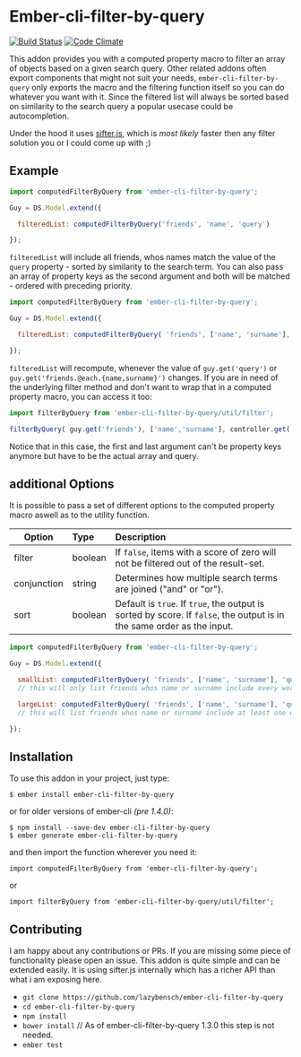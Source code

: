 # Ember-cli-filter-by-query
[![Build Status](https://travis-ci.org/lazybensch/ember-cli-filter-by-query.svg)](https://travis-ci.org/lazybensch/ember-cli-filter-by-query) [![Code Climate](https://codeclimate.com/github/lazybensch/ember-cli-filter-by-query/badges/gpa.svg)](https://codeclimate.com/github/lazybensch/ember-cli-filter-by-query)

This addon provides you with a computed property macro to filter an array of objects based on a given search query. Other related addons often export components that might not suit your needs, `ember-cli-filter-by-query` only exports the macro and the filtering function itself so you can do whatever you want with it. Since the filtered list will always be sorted based on similarity to the search query a popular usecase could be autocompletion.

Under the hood it uses [sifter.js](https://github.com/brianreavis/sifter.js/), which is *most likely* faster then any filter solution you or I could come up with ;)

## Example

```javascript
import computedFilterByQuery from 'ember-cli-filter-by-query';

Guy = DS.Model.extend({

  filteredList: computedFilterByQuery('friends', 'name', 'query')

});
```
`filteredList` will include all friends, whos names match the value of the `query` property - sorted by similarity to the search term. You can also pass an array of property keys as the second argument and both will be matched - ordered with preceding priority.

```javascript
import computedFilterByQuery from 'ember-cli-filter-by-query';

Guy = DS.Model.extend({

  filteredList: computedFilterByQuery( 'friends', ['name', 'surname'], 'query')

});
```

`filteredList` will recompute, whenever the value of `guy.get('query')` or `guy.get('friends.@each.{name,surname}')` changes. If you are in need of the underlying filter method and don't want to wrap that in a computed property macro, you can access it too:

```javascript
import filterByQuery from 'ember-cli-filter-by-query/util/filter';

filterByQuery( guy.get('friends'), ['name','surname'], controller.get('query'));
```

Notice that in this case, the first and last argument can't be property keys anymore but have to be the actual array and query.

## additional Options

It is possible to pass a set of different options to the computed property macro aswell as to the utility function.

| Option        | Type | Description  |
| ------------- |:-----|:------|
| filter        | boolean | If `false`, items with a score of zero will not be filtered out of the result-set. |
| conjunction   | string  | Determines how multiple search terms are joined ("and" or "or"). |
| sort          | boolean  | Default is `true`. If `true`, the output is sorted by score. If `false`, the output is in the same order as the input. |

```javascript
import computedFilterByQuery from 'ember-cli-filter-by-query';

Guy = DS.Model.extend({

  smallList: computedFilterByQuery( 'friends', ['name', 'surname'], 'query', {conjunction: 'and' })
  // this will only list friends whos name or surname include every word in the query

  largeList: computedFilterByQuery( 'friends', ['name', 'surname'], 'query', {conjunction: 'or' })
  // this will list friends whos name or surname include at least one word of the query

});
```

## Installation

To use this addon in your project, just type:
```
$ ember install ember-cli-filter-by-query
```
or for older versions of ember-cli *(pre 1.4.0)*:
```
$ npm install --save-dev ember-cli-filter-by-query
$ ember generate ember-cli-filter-by-query
```
and then import the function wherever you need it:
```
import computedFilterByQuery from 'ember-cli-filter-by-query';
```
or
```
import filterByQuery from 'ember-cli-filter-by-query/util/filter';
```

## Contributing

I am happy about any contributions or PRs. If you are missing some piece of functionality please open an issue. This addon is quite simple and can be extended easily. It is using sifter.js internally which has a richer API than what i am exposing here.

* `git clone https://github.com/lazybensch/ember-cli-filter-by-query`
* `cd ember-cli-filter-by-query`
* `npm install`
* `bower install` // As of ember-cli-filter-by-query 1.3.0 this step is not needed.
* `ember test`
